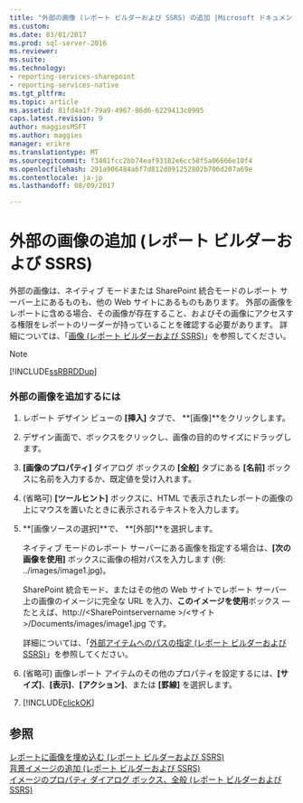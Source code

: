 ```yaml
---
title: "外部の画像 (レポート ビルダーおよび SSRS) の追加 |Microsoft ドキュメント"
ms.custom: 
ms.date: 03/01/2017
ms.prod: sql-server-2016
ms.reviewer: 
ms.suite: 
ms.technology:
- reporting-services-sharepoint
- reporting-services-native
ms.tgt_pltfrm: 
ms.topic: article
ms.assetid: 81fd4a1f-79a9-4967-86d6-6229413c0995
caps.latest.revision: 9
author: maggiesMSFT
ms.author: maggies
manager: erikre
ms.translationtype: MT
ms.sourcegitcommit: f3481fcc2bb74eaf93182e6cc58f5a06666e10f4
ms.openlocfilehash: 291a906484a6f7d812d091252802b706d207a69e
ms.contentlocale: ja-jp
ms.lasthandoff: 08/09/2017

---
```

# <a name="add-an-external-image-report-builder-and-ssrs"></a>外部の画像の追加 (レポート ビルダーおよび SSRS)
  外部の画像は、ネイティブ モードまたは SharePoint 統合モードのレポート サーバー上にあるものも、他の Web サイトにあるものもあります。 外部の画像をレポートに含める場合、その画像が存在すること、およびその画像にアクセスする権限をレポートのリーダーが持っていることを確認する必要があります。 詳細については、「[画像 &#40;レポート ビルダーおよび SSRS&#41;](../../reporting-services/report-design/images-report-builder-and-ssrs.md)」を参照してください。  
  
> [!NOTE]  
>  [!INCLUDE[ssRBRDDup](../../includes/ssrbrddup-md.md)]  
  
### <a name="to-add-an-external-image"></a>外部の画像を追加するには  
  
1.  レポート デザイン ビューの **[挿入]** タブで、 **[画像]**をクリックします。  
  
2.  デザイン画面で、ボックスをクリックし、画像の目的のサイズにドラッグします。  
  
3.  **[画像のプロパティ]** ダイアログ ボックスの **[全般]** タブにある **[名前]** ボックスに名前を入力するか、既定値を受け入れます。  
  
4.  (省略可) **[ツールヒント]** ボックスに、HTML で表示されたレポートの画像の上にマウスを置いたときに表示されるテキストを入力します。  
  
5.  **[画像ソースの選択]**で、 **[外部]**を選択します。  
  
     ネイティブ モードのレポート サーバーにある画像を指定する場合は、**[次の画像を使用]** ボックスに画像の相対パスを入力します (例: ../images/image1.jpg)。  
  
     SharePoint 統合モード、またはその他の Web サイトでレポート サーバー上の画像のイメージに完全な URL を入力、**このイメージを使用**ボックス — たとえば、http://\<SharePointservername >/\<サイト >/Documents/images/image1.jpg です。  
  
     詳細については、「[外部アイテムへのパスの指定 &#40;レポート ビルダーおよび SSRS&#41;](../../reporting-services/report-design/specifying-paths-to-external-items-report-builder-and-ssrs.md)」を参照してください。  
  
6.  (省略可) 画像レポート アイテムのその他のプロパティを設定するには、**[サイズ]**、**[表示]**、**[アクション]**、または **[罫線]** を選択します。  
  
7.  [!INCLUDE[clickOK](../../includes/clickok-md.md)]  
  
## <a name="see-also"></a>参照  
 [レポートに画像を埋め込む &#40;レポート ビルダーおよび SSRS&#41;](../../reporting-services/report-design/embed-an-image-in-a-report-report-builder-and-ssrs.md)   
 [背景イメージの追加 &#40;レポート ビルダーおよび SSRS&#41;](../../reporting-services/report-design/add-a-background-image-report-builder-and-ssrs.md)   
 [イメージのプロパティ ダイアログ ボックス、全般 &#40;レポート ビルダーおよび SSRS&#41;](http://msdn.microsoft.com/library/c2218b93-f7fe-46ef-995f-d7dadf9752ec)  
  
  
